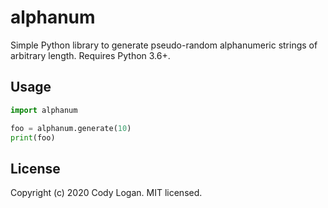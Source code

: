 # alphanum

Simple Python library to generate pseudo-random alphanumeric strings of
arbitrary length. Requires Python 3.6+.

## Usage

```python
import alphanum

foo = alphanum.generate(10)
print(foo)
```

## License

Copyright (c) 2020 Cody Logan. MIT licensed.

